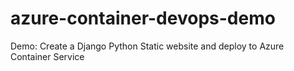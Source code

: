 # azure-container-devops-demo
Demo: Create a Django Python Static website and deploy to Azure Container Service 
